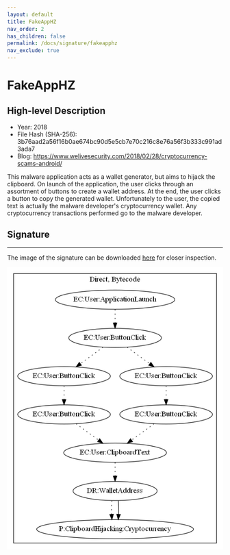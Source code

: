 ```yaml
---
layout: default
title: FakeAppHZ
nav_order: 2
has_children: false
permalink: /docs/signature/fakeapphz
nav_exclude: true
---
```


# FakeAppHZ

## High-level Description

* Year: 2018
* File Hash (SHA-256): 3b76aad2a56f16b0ae674bc90d5e5cb7e70c216c8e76a56f3b333c991ad3ada7
* Blog: https://www.welivesecurity.com/2018/02/28/cryptocurrency-scams-android/

This malware application acts as a wallet generator, but aims to hijack the clipboard. On launch of the application, the user clicks through an assortment of buttons to create a wallet address. At the end, the user clicks a button to copy the generated wallet. Unfortunately to the user, the copied text is actually the malware developer's cryptocurrency wallet. Any cryptocurrency transactions performed go to the malware developer.

## Signature
---

The image of the signature can be downloaded [here](../../img/signatures/FakeAppHZ.png) for closer inspection.

![](../../img/signatures/FakeAppHZ.png)